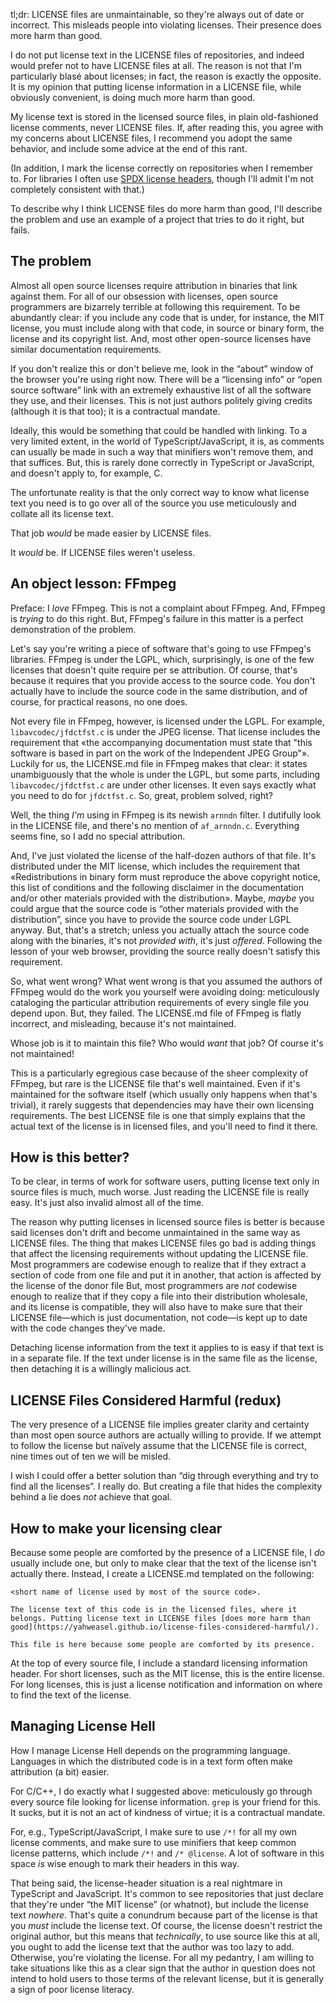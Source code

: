 tl;dr: LICENSE files are unmaintainable, so they're always out of date or incorrect. This misleads people into violating licenses. Their presence does more harm than good.

I do not put license text in the LICENSE files of repositories, and indeed would prefer not to have LICENSE files at all. The reason is not that I'm particularly blasé about licenses; in fact, the reason is exactly the opposite. It is my opinion that putting license information in a LICENSE file, while obviously convenient, is doing much more harm than good.

My license text is stored in the licensed source files, in plain old-fashioned license comments, never LICENSE files. If, after reading this, you agree with my concerns about LICENSE files, I recommend you adopt the same behavior, and include some advice at the end of this rant.

(In addition, I mark the license correctly on repositories when I remember to. For libraries I often use [SPDX license headers](https://spdx.org/licenses/), though I'll admit I'm not completely consistent with that.)

To describe why I think LICENSE files do more harm than good, I'll describe the problem and use an example of a project that tries to do it right, but fails.


## The problem

Almost all open source licenses require attribution in binaries that link against them. For all of our obsession with licenses, open source programmers are bizarrely terrible at following this requirement. To be abundantly clear: if you include any code that is under, for instance, the MIT license, you must include along with that code, in source or binary form, the license and its copyright list. And, most other open-source licenses have similar documentation requirements.

If you don't realize this or don't believe me, look in the “about” window of the browser you're using right now. There will be a “licensing info” or “open source software” link with an extremely exhaustive list of all the software they use, and their licenses. This is not just authors politely giving credits (although it is that too); it is a contractual mandate.

Ideally, this would be something that could be handled with linking. To a very limited extent, in the world of TypeScript/JavaScript, it is, as comments can usually be made in such a way that minifiers won't remove them, and that suffices. But, this is rarely done correctly in TypeScript or JavaScript, and doesn't apply to, for example, C.

The unfortunate reality is that the only correct way to know what license text you need is to go over all of the source you use meticulously and collate all its license text.

That job *would* be made easier by LICENSE files.

It *would* be. If LICENSE files weren't useless.


## An object lesson: FFmpeg

Preface: I *love* FFmpeg. This is not a complaint about FFmpeg. And, FFmpeg is *trying* to do this right. But, FFmpeg's failure in this matter is a perfect demonstration of the problem.

Let's say you're writing a piece of software that's going to use FFmpeg's libraries. FFmpeg is under the LGPL, which, surprisingly, is one of the few licenses that doesn't quite require per se attribution. Of course, that's because it requires that you provide access to the source code. You don't actually have to include the source code in the same distribution, and of course, for practical reasons, no one does.

Not every file in FFmpeg, however, is licensed under the LGPL. For example, `libavcodec/jfdctfst.c` is under the JPEG license. That license includes the requirement that «the accompanying documentation must state that "this software is based in part on the work of the Independent JPEG Group"». Luckily for us, the LICENSE.md file in FFmpeg makes that clear: it states unambiguously that the whole is under the LGPL, but some parts, including `libavcodec/jfdctfst.c` are under other licenses. It even says exactly what you need to do for `jfdctfst.c`. So, great, problem solved, right?

Well, the thing *I'm* using in FFmpeg is its newish `arnndn` filter. I dutifully look in the LICENSE file, and there's no mention of `af_arnndn.c`. Everything seems fine, so I add no special attribution.

And, I've just violated the license of the half-dozen authors of that file. It's distributed under the MIT license, which includes the requirement that «Redistributions in binary form must reproduce the above copyright notice, this list of conditions and the following disclaimer in the documentation and/or other materials provided with the distribution». Maybe, *maybe* you could argue that the source code is “other materials provided with the distribution”, since you have to provide the source code under LGPL anyway. But, that's a stretch; unless you actually attach the source code along with the binaries, it's not *provided with*, it's just *offered*. Following the lesson of your web browser, providing the source really doesn't satisfy this requirement.

So, what went wrong? What went wrong is that you assumed the authors of FFmpeg would do the work you yourself were avoiding doing: meticulously cataloging the particular attribution requirements of every single file you depend upon. But, they failed. The LICENSE.md file of FFmpeg is flatly incorrect, and misleading, because it's not maintained.

Whose job is it to maintain this file? Who would *want* that job? Of course it's not maintained!

This is a particularly egregious case because of the sheer complexity of FFmpeg, but rare is the LICENSE file that's well maintained. Even if it's maintained for the software itself (which usually only happens when that's trivial), it rarely suggests that dependencies may have their own licensing requirements. The best LICENSE file is one that simply explains that the actual text of the license is in licensed files, and you'll need to find it there.


## How is this better?

To be clear, in terms of work for software users, putting license text only in source files is much, much worse. Just reading the LICENSE file is really easy. It's just also invalid almost all of the time.

The reason why putting licenses in licensed source files is better is because said licenses don't drift and become unmaintained in the same way as LICENSE files. The thing that makes LICENSE files go bad is adding things that affect the licensing requirements without updating the LICENSE file. Most programmers are codewise enough to realize that if they extract a section of code from one file and put it in another, that action is affected by the license of the donor file But, most programmers are *not* codewise enough to realize that if they copy a file into their distribution wholesale, and its license is compatible, they will also have to make sure that their LICENSE file—which is just documentation, not code—is kept up to date with the code changes they've made.

Detaching license information from the text it applies to is easy if that text is in a separate file. If the text under license is in the same file as the license, then detaching it is a willingly malicious act.


## LICENSE Files Considered Harmful (redux)

The very presence of a LICENSE file implies greater clarity and certainty than most open source authors are actually willing to provide. If we attempt to follow the license but naïvely assume that the LICENSE file is correct, nine times out of ten we will be misled.

I wish I could offer a better solution than “dig through everything and try to find all the licenses”. I really do. But creating a file that hides the complexity behind a lie does *not* achieve that goal.


## How to make your licensing clear

Because some people are comforted by the presence of a LICENSE file, I *do* usually include one, but only to make clear that the text of the license isn't actually there. Instead, I create a LICENSE.md templated on the following:

```
<short name of license used by most of the source code>.

The license text of this code is in the licensed files, where it belongs. Putting license text in LICENSE files [does more harm than good](https://yahweasel.github.io/license-files-considered-harmful/).

This file is here because some people are comforted by its presence.
```

At the top of every source file, I include a standard licensing information header. For short licenses, such as the MIT license, this is the entire license. For long licenses, this is just a license notification and information on where to find the text of the license.


## Managing License Hell

How I manage License Hell depends on the programming language. Languages in which the distributed code is in a text form often make attribution (a bit) easier.

For C/C++, I do exactly what I suggested above: meticulously go through every source file looking for license information. `grep` is your friend for this. It sucks, but it is not an act of kindness of virtue; it is a contractual mandate.

For, e.g., TypeScript/JavaScript, I make sure to use `/*!` for all my own license comments, and make sure to use minifiers that keep common license patterns, which include `/*!` and `/* @license`. A lot of software in this space *is* wise enough to mark their headers in this way.

That being said, the license-header situation is a real nightmare in TypeScript and JavaScript. It's common to see repositories that just declare that they're under “the MIT license” (or whatnot), but include the license text *nowhere*. That's quite a conundrum because part of the license is that you *must* include the license text. Of course, the license doesn't restrict the original author, but this means that *technically*, to use source like this at all, you ought to add the license text that the author was too lazy to add. Otherwise, you're violating the license. For all my pedantry, I am willing to take situations like this as a clear sign that the author in question does not intend to hold users to those terms of the relevant license, but it is generally a sign of poor license literacy.
